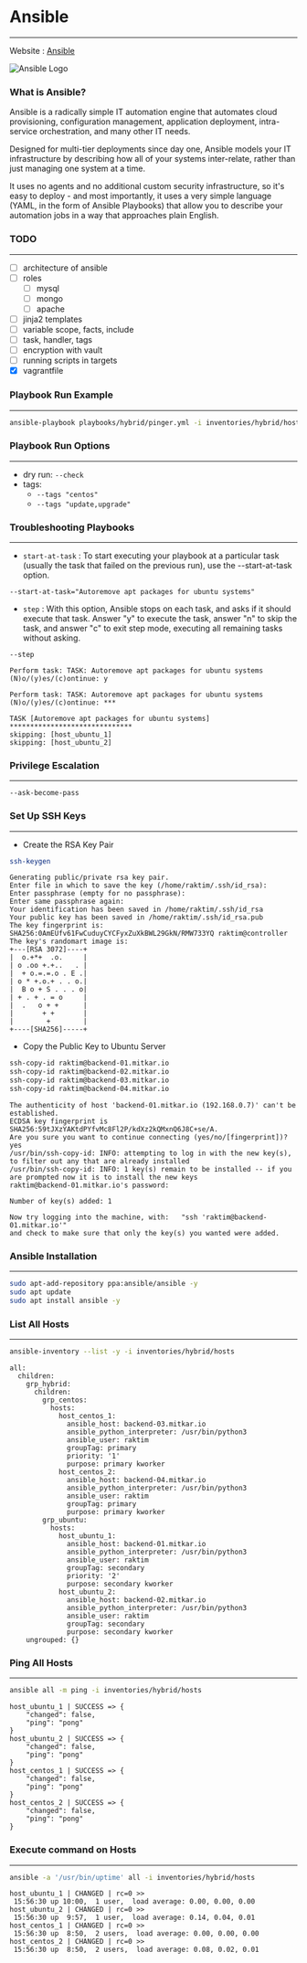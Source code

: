 # Ansible
---
Website : [Ansible](https://www.ansible.com/)

![Ansible Logo](https://upload.wikimedia.org/wikipedia/commons/0/05/Ansible_Logo.png)

### What is Ansible?
Ansible is a radically simple IT automation engine that automates cloud provisioning, configuration management, application deployment, intra-service orchestration, and many other IT needs.

Designed for multi-tier deployments since day one, Ansible models your IT infrastructure by describing how all of your systems inter-relate, rather than just managing one system at a time.

It uses no agents and no additional custom security infrastructure, so it's easy to deploy - and most importantly, it uses a very simple language (YAML, in the form of Ansible Playbooks) that allow you to describe your automation jobs in a way that approaches plain English.
### TODO
---
- [ ] architecture of ansible
- [ ] roles
  - [ ] mysql
  - [ ] mongo
  - [ ] apache
- [ ] jinja2 templates
- [ ] variable scope, facts, include
- [ ] task, handler, tags
- [ ] encryption with vault
- [ ] running scripts in targets
- [x] vagrantfile
### Playbook Run Example
---
```bash
ansible-playbook playbooks/hybrid/pinger.yml -i inventories/hybrid/hosts -vv
```
### Playbook Run Options
---
- dry run: `--check`
- tags:
  - `--tags "centos"`
  - `--tags "update,upgrade"`
### Troubleshooting Playbooks
---
- `start-at-task` : To start executing your playbook at a particular task (usually the task that failed on the previous run), use the --start-at-task option.
```
--start-at-task="Autoremove apt packages for ubuntu systems"
```
- `step` : With this option, Ansible stops on each task, and asks if it should execute that task. Answer "y" to execute the task, answer "n" to skip the task, and answer "c" to exit step mode, executing all remaining tasks without asking.
```
--step
```
```
Perform task: TASK: Autoremove apt packages for ubuntu systems (N)o/(y)es/(c)ontinue: y

Perform task: TASK: Autoremove apt packages for ubuntu systems (N)o/(y)es/(c)ontinue: ***

TASK [Autoremove apt packages for ubuntu systems] ******************************
skipping: [host_ubuntu_1]
skipping: [host_ubuntu_2]
```
### Privilege Escalation
---
```
--ask-become-pass
```
### Set Up SSH Keys
---
- Create the RSA Key Pair

```bash
ssh-keygen
```
```
Generating public/private rsa key pair.
Enter file in which to save the key (/home/raktim/.ssh/id_rsa): 
Enter passphrase (empty for no passphrase): 
Enter same passphrase again: 
Your identification has been saved in /home/raktim/.ssh/id_rsa
Your public key has been saved in /home/raktim/.ssh/id_rsa.pub
The key fingerprint is:
SHA256:0AmEUfv61FwCuduyCYCFyxZuXkBWL29GkN/RMW733YQ raktim@controller
The key's randomart image is:
+---[RSA 3072]----+
|  o.+*+  .o.     |
| o .oo +.+..   . |
|  + o.=.=.o . E .|
| o * +.o.+ . . o.|
|  B o + S . . . o|
| + . + . = o     |
|  .   o + +      |
|       + +       |
|        +        |
+----[SHA256]-----+
```

- Copy the Public Key to Ubuntu Server
```bash
ssh-copy-id raktim@backend-01.mitkar.io
ssh-copy-id raktim@backend-02.mitkar.io
ssh-copy-id raktim@backend-03.mitkar.io
ssh-copy-id raktim@backend-04.mitkar.io
```
```
The authenticity of host 'backend-01.mitkar.io (192.168.0.7)' can't be established.
ECDSA key fingerprint is SHA256:59tJXzYAKtdPYfvMc8Fl2P/kdXz2kQMxnQ6J8C+se/A.
Are you sure you want to continue connecting (yes/no/[fingerprint])? yes
/usr/bin/ssh-copy-id: INFO: attempting to log in with the new key(s), to filter out any that are already installed
/usr/bin/ssh-copy-id: INFO: 1 key(s) remain to be installed -- if you are prompted now it is to install the new keys
raktim@backend-01.mitkar.io's password: 

Number of key(s) added: 1

Now try logging into the machine, with:   "ssh 'raktim@backend-01.mitkar.io'"
and check to make sure that only the key(s) you wanted were added.

```
### Ansible Installation
---
```bash
sudo apt-add-repository ppa:ansible/ansible -y
sudo apt update
sudo apt install ansible -y
```
### List All Hosts
---
```bash
ansible-inventory --list -y -i inventories/hybrid/hosts
```
```
all:
  children:
    grp_hybrid:
      children:
        grp_centos:
          hosts:
            host_centos_1:
              ansible_host: backend-03.mitkar.io
              ansible_python_interpreter: /usr/bin/python3
              ansible_user: raktim
              groupTag: primary
              priority: '1'
              purpose: primary kworker
            host_centos_2:
              ansible_host: backend-04.mitkar.io
              ansible_python_interpreter: /usr/bin/python3
              ansible_user: raktim
              groupTag: primary
              purpose: primary kworker
        grp_ubuntu:
          hosts:
            host_ubuntu_1:
              ansible_host: backend-01.mitkar.io
              ansible_python_interpreter: /usr/bin/python3
              ansible_user: raktim
              groupTag: secondary
              priority: '2'
              purpose: secondary kworker
            host_ubuntu_2:
              ansible_host: backend-02.mitkar.io
              ansible_python_interpreter: /usr/bin/python3
              ansible_user: raktim
              groupTag: secondary
              purpose: secondary kworker
    ungrouped: {}
```
### Ping All Hosts
---
```bash
ansible all -m ping -i inventories/hybrid/hosts
```
```
host_ubuntu_1 | SUCCESS => {
    "changed": false,
    "ping": "pong"
}
host_ubuntu_2 | SUCCESS => {
    "changed": false,
    "ping": "pong"
}
host_centos_1 | SUCCESS => {
    "changed": false,
    "ping": "pong"
}
host_centos_2 | SUCCESS => {
    "changed": false,
    "ping": "pong"
}
```
### Execute command on Hosts
---
```bash
ansible -a '/usr/bin/uptime' all -i inventories/hybrid/hosts
```
```
host_ubuntu_1 | CHANGED | rc=0 >>
 15:56:30 up 10:00,  1 user,  load average: 0.00, 0.00, 0.00
host_ubuntu_2 | CHANGED | rc=0 >>
 15:56:30 up  9:57,  1 user,  load average: 0.14, 0.04, 0.01
host_centos_1 | CHANGED | rc=0 >>
 15:56:30 up  8:50,  2 users,  load average: 0.00, 0.00, 0.00
host_centos_2 | CHANGED | rc=0 >>
 15:56:30 up  8:50,  2 users,  load average: 0.08, 0.02, 0.01
```
